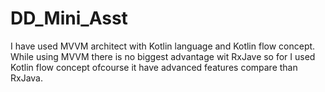 # DD_Mini_Asst
I have used MVVM architect with Kotlin language and Kotlin flow concept. 
While using MVVM there is no biggest advantage wit RxJave so for I used Kotlin flow concept ofcourse it have advanced features compare than RxJava.

